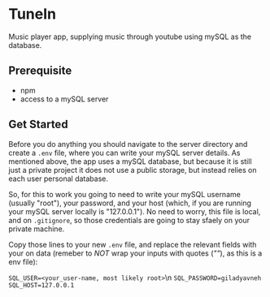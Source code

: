 # TuneIn
Music player app, supplying music through youtube using mySQL as the database.

## Prerequisite 

* npm
* access to a mySQL server

## Get Started

Before you do anything you should navigate to the server directory and create a `.env` file, where you can write your mySQL server details. As mentioned above, the app uses a mySQL database, but because it is still just a private project it does not use a public storage, but instead relies on each user personal database.

So, for this to work you going to need to write your mySQL username (usually "root"), your password, and your host (which, if you are running your mySQL server locally is "127.0.0.1"). No need to worry, this file is local, and on `.gitignore`, so those credentials are going to stay sfaely on your private machine.

Copy those lines to your new `.env` file, and replace the relevant fields with your on data (remeber to *NOT* wrap your inputs with quotes (*""*), as this is a env file):

`SQL_USER=<your_user-name, most likely root>`\n
`SQL_PASSWORD=giladyavneh`
`SQL_HOST=127.0.0.1`

